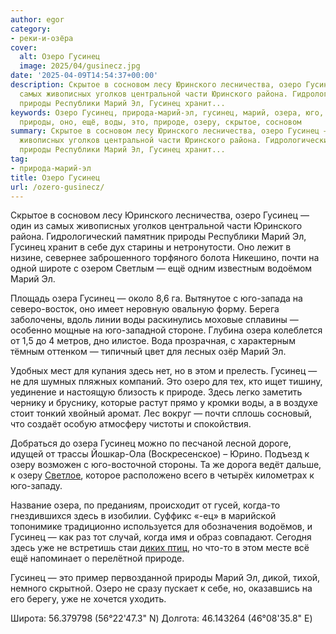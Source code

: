 ```yaml
---
author: egor
category:
- реки-и-озёра
cover:
  alt: Озеро Гусинец
  image: 2025/04/gusinecz.jpg
date: '2025-04-09T14:54:37+00:00'
description: Скрытое в сосновом лесу Юринского лесничества, озеро Гусинец — один из
  самых живописных уголков центральной части Юринского района. Гидрологический памятник
  природы Республики Марий Эл, Гусинец хранит...
keywords: Озеро Гусинец, природа-марий-эл, гусинец, марий, озера, юго, озеро, юринского,
  природы, оно, ещё, воды, это, природе, озеру, скрытое, сосновом
summary: Скрытое в сосновом лесу Юринского лесничества, озеро Гусинец — один из самых
  живописных уголков центральной части Юринского района. Гидрологический памятник
  природы Республики Марий Эл, Гусинец хранит...
tag:
- природа-марий-эл
title: Озеро Гусинец
url: /ozero-gusinecz/
---
```


Скрытое в сосновом лесу Юринского лесничества, озеро Гусинец — один из самых живописных уголков центральной части Юринского района. Гидрологический памятник природы Республики Марий Эл, Гусинец хранит в себе дух старины и нетронутости. Оно лежит в низине, севернее заброшенного торфяного болота Никешино, почти на одной широте с озером Светлым — ещё одним известным водоёмом Марий Эл.

Площадь озера Гусинец — около 8,6 га. Вытянутое с юго-запада на северо-восток, оно имеет неровную овальную форму. Берега заболочены, вдоль линии воды раскинулись моховые сплавины — особенно мощные на юго-западной стороне. Глубина озера колеблется от 1,5 до 4 метров, дно илистое. Вода прозрачная, с характерным тёмным оттенком — типичный цвет для лесных озёр Марий Эл.

Удобных мест для купания здесь нет, но в этом и прелесть. Гусинец — не для шумных пляжных компаний. Это озеро для тех, кто ищет тишину, уединение и настоящую близость к природе. Здесь легко заметить чернику и бруснику, которые растут прямо у кромки воды, а в воздухе стоит тонкий хвойный аромат. Лес вокруг — почти сплошь сосновый, что создаёт особую атмосферу чистоты и спокойствия.

Добраться до озера Гусинец можно по песчаной лесной дороге, идущей от трассы Йошкар-Ола (Воскресенское) – Юрино. Подъезд к озеру возможен с юго-восточной стороны. Та же дорога ведёт дальше, к озеру [Светлое](/ozero_zhenskoye/), которое расположено всего в четырёх километрах к юго-западу.

Название озера, по преданиям, происходит от гусей, когда-то гнездившихся здесь в изобилии. Суффикс «-ец» в марийской топонимике традиционно используется для обозначения водоёмов, и Гусинец — как раз тот случай, когда имя и образ совпадают. Сегодня здесь уже не встретишь стаи [диких птиц](/seraya-shejka/), но что-то в этом месте всё ещё напоминает о перелётной природе.

Гусинец — это пример первозданной природы Марий Эл, дикой, тихой, немного скрытной. Озеро не сразу пускает к себе, но, оказавшись на его берегу, уже не хочется уходить.

Широта: 56.379798 (56°22'47.3" N)
Долгота: 46.143264 (46°08'35.8" E)
